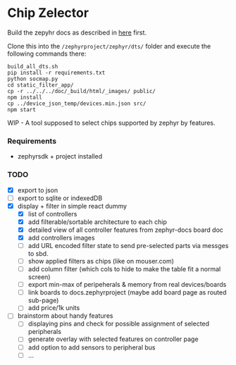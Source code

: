 # Chip Zelector

Build the zepyhr docs as described in [here](https://docs.zephyrproject.org/latest/guides/docs/index.html) first.

Clone this into the `/zephyrproject/zephyr/dts/` folder and execute the following commands there:

```
build_all_dts.sh
pip install -r requirements.txt
python socmap.py
cd static_filter_app/
cp -r ../../../doc/_build/html/_images/ public/
npm install
cp ../device_json_temp/devices.min.json src/
npm start
```

WIP - A tool supposed to select chips supported by zephyr by features.

### Requirements

* zephyrsdk + project installed

### TODO

* [x] export to json
* [ ] export to sqlite or indexedDB
* [x] display + filter in simple react dummy
    * [x] list of controllers
    * [x] add filterable/sortable architecture to each chip
    * [x] detailed view of all controller features from zephyr-docs board doc
    * [x] add controllers images
    * [ ] add URL encoded filter state to send pre-selected parts via messges to sbd.
    * [ ] show applied filters as chips (like on mouser.com)
    * [ ] add column filter (which cols to hide to make the table fit a normal screen)
    * [ ] export min-max of peripeherals & memory from real devices/boards
    * [ ] link boards to docs.zephyrproject (maybe add board page as routed sub-page)
    * [ ] add price/1k units
* [ ] brainstorm about handy features
    * [ ] displaying pins and check for possible assignment of selected peripherals
    * [ ] generate overlay with selected features on controller page
    * [ ] add option to add sensors to peripheral bus
    * [ ] ...
